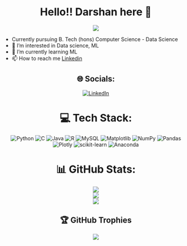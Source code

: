 <div align="center">
  <h1> Hello!! Darshan here 🙏</h1>
</div>

<div align="center">
    
  [![](https://visitcount.itsvg.in/api?id=DarshannayakS&icon=0&color=0)](https://visitcount.itsvg.in)
</div>

- Currently pursuing B. Tech (hons) Computer Science - Data Science
- 👀 I’m interested in Data science, ML
- 🌱 I’m currently learning ML
- 📫 How to reach me [Linkedin](https://www.linkedin.com/in/darshan-s-346777287?utm_source=share&utm_campaign=share_via&utm_content=profile&utm_medium=android_app)
  
<!---
DarshannayakS/DarshannayakS is a ✨ special ✨ repository because its `README.md` (this file) appears on your GitHub profile.
You can click the Preview link to take a look at your changes.
--->

<div align="center">

## 🌐 Socials:
[![LinkedIn](https://img.shields.io/badge/LinkedIn-%230077B5.svg?logo=linkedin&logoColor=white)](https://linkedin.com/in/darshan-s-) 
</div>

<div align="center">

# 💻 Tech Stack:
![Python](https://img.shields.io/badge/python-3670A0?style=for-the-badge&logo=python&logoColor=ffdd54) ![C](https://img.shields.io/badge/c-%2300599C.svg?style=for-the-badge&logo=c&logoColor=white) ![Java](https://img.shields.io/badge/java-%23ED8B00.svg?style=for-the-badge&logo=openjdk&logoColor=white) ![R](https://img.shields.io/badge/r-%23276DC3.svg?style=for-the-badge&logo=r&logoColor=white) ![MySQL](https://img.shields.io/badge/mysql-4479A1.svg?style=for-the-badge&logo=mysql&logoColor=white) ![Matplotlib](https://img.shields.io/badge/Matplotlib-%23ffffff.svg?style=for-the-badge&logo=Matplotlib&logoColor=black) ![NumPy](https://img.shields.io/badge/numpy-%23013243.svg?style=for-the-badge&logo=numpy&logoColor=white) ![Pandas](https://img.shields.io/badge/pandas-%23150458.svg?style=for-the-badge&logo=pandas&logoColor=white) ![Plotly](https://img.shields.io/badge/Plotly-%233F4F75.svg?style=for-the-badge&logo=plotly&logoColor=white) ![scikit-learn](https://img.shields.io/badge/scikit--learn-%23F7931E.svg?style=for-the-badge&logo=scikit-learn&logoColor=white) ![Anaconda](https://img.shields.io/badge/Anaconda-%2344A833.svg?style=for-the-badge&logo=anaconda&logoColor=white)
</div>

<div align="center">
  
# 📊 GitHub Stats:
![](https://github-readme-stats.vercel.app/api?username=DarshannayakS&theme=onedark&hide_border=false&include_all_commits=false&count_private=false)<br/>
![](https://github-readme-streak-stats.herokuapp.com/?user=DarshannayakS&theme=onedark&hide_border=false)<br/>
![](https://github-readme-stats.vercel.app/api/top-langs/?username=DarshannayakS&theme=cobalt&hide_border=false&include_all_commits=false&count_private=false&layout=compact)
</div>

<div align="center">

## 🏆 GitHub Trophies
![](https://github-profile-trophy.vercel.app/?username=DarshannayakS&theme=radical&no-frame=false&no-bg=true&margin-w=4)
</div>


<!-- Proudly created with GPRM ( https://gprm.itsvg.in ) -->
